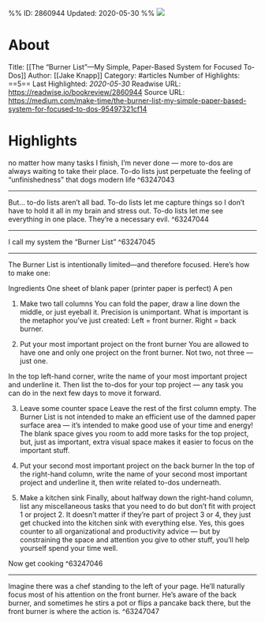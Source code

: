 %%
ID: 2860944
Updated: 2020-05-30
%%
![](https://readwise-assets.s3.amazonaws.com/static/images/article2.74d541386bbf.png)

# About
Title: [[The “Burner List”—My Simple, Paper-Based System for Focused To-Dos]]
Author: [[Jake Knapp]]
Category: #articles
Number of Highlights: ==5==
Last Highlighted: *2020-05-30*
Readwise URL: https://readwise.io/bookreview/2860944
Source URL: https://medium.com/make-time/the-burner-list-my-simple-paper-based-system-for-focused-to-dos-95497321cf14


# Highlights 
no matter how many tasks I finish, I’m never done — more to-dos are always waiting to take their place. To-do lists just perpetuate the feeling of “unfinishedness” that dogs modern life  ^63247043

---

But… to-do lists aren’t all bad. To-do lists let me capture things so I don’t have to hold it all in my brain and stress out. To-do lists let me see everything in one place. They’re a necessary evil.  ^63247044

---

I call my system the “Burner List”  ^63247045

---

The Burner List is intentionally limited—and therefore focused. Here’s how to make one:

Ingredients
One sheet of blank paper (printer paper is perfect)
A pen
1. Make two tall columns
You can fold the paper, draw a line down the middle, or just eyeball it. Precision is unimportant. What is important is the metaphor you’ve just created: Left = front burner. Right = back burner.


2. Put your most important project on the front burner
You are allowed to have one and only one project on the front burner. Not two, not three — just one.

In the top left-hand corner, write the name of your most important project and underline it. Then list the to-dos for your top project — any task you can do in the next few days to move it forward.

3. Leave some counter space
Leave the rest of the first column empty. The Burner List is not intended to make an efficient use of the damned paper surface area — it’s intended to make good use of your time and energy! The blank space gives you room to add more tasks for the top project, but, just as important, extra visual space makes it easier to focus on the important stuff.

4. Put your second most important project on the back burner
In the top of the right-hand column, write the name of your second most important project and underline it, then write related to-dos underneath.

5. Make a kitchen sink
Finally, about halfway down the right-hand column, list any miscellaneous tasks that you need to do but don’t fit with project 1 or project 2. It doesn’t matter if they’re part of project 3 or 4, they just get chucked into the kitchen sink with everything else. Yes, this goes counter to all organizational and productivity advice — but by constraining the space and attention you give to other stuff, you’ll help yourself spend your time well.

Now get cooking  ^63247046

---

Imagine there was a chef standing to the left of your page. He’ll naturally focus most of his attention on the front burner. He’s aware of the back burner, and sometimes he stirs a pot or flips a pancake back there, but the front burner is where the action is.  ^63247047

